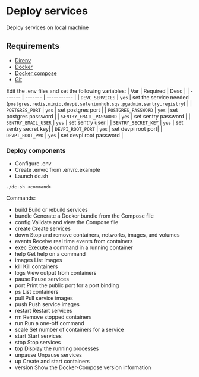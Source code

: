 # Deploy services  
Deploy services on local machine 

## Requirements
* [Direnv](https://direnv.net) 
* [Docker](https://docs.docker.com/engine/install/) 
* [Docker compose](https://docs.docker.com/compose/install/linux/) 
* [Git](https://git-scm.com/book/en/v2/Getting-Started-Installing-Git) 

Edit the .env files and set the following variables:
| Var   | Required | Desc |
| ------- | ------- | ----------- |
| ``DEVC_SERVICES``       | `yes`       | set the service needed (`postgres,redis,minio,devpi,seleniumhub,sqs,pgadmin,sentry,registry`)  |
| ``POSTGRES_PORT`` | `yes`        | set postgres port |
| ``POSTGRES_PASSWORD`` | `yes`        | set postgres password |
| ``SENTRY_EMAIL_PASSWORD`` | `yes`        | set sentry password |
| ``SENTRY_EMAIL_USER`` | `yes`        | set sentry user |
| ``SENTRY_SECRET_KEY`` | `yes`        | set sentry secret key|
| ``DEVPI_ROOT_PORT``  | `yes`  | set devpi root port|
| ``DEVPI_ROOT_PWD``  | `yes`  | set devpi root password |

### Deploy components
* Configure .env
* Create .envrc from .envrc.example
* Launch dc.sh


```
./dc.sh <command>

```

Commands:
* build              Build or rebuild services
* bundle             Generate a Docker bundle from the Compose file
* config             Validate and view the Compose file
* create             Create services
* down               Stop and remove containers, networks, images, and volumes
* events             Receive real time events from containers
* exec               Execute a command in a running container
* help               Get help on a command
* images             List images
* kill               Kill containers
* logs               View output from containers
* pause              Pause services
* port               Print the public port for a port binding
* ps                 List containers
* pull               Pull service images
* push               Push service images
* restart            Restart services
* rm                 Remove stopped containers
* run                Run a one-off command
* scale              Set number of containers for a service
* start              Start services
* stop               Stop services
* top                Display the running processes
* unpause            Unpause services
* up                 Create and start containers
* version            Show the Docker-Compose version information